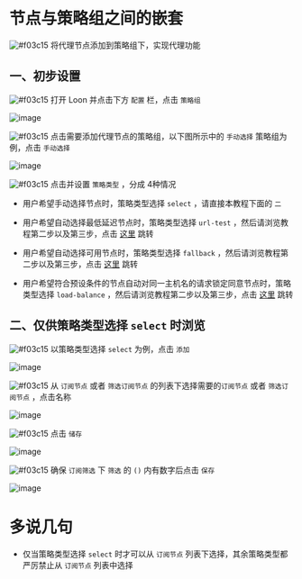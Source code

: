 # 节点与策略组之间的嵌套

![#f03c15](https://placehold.it/15/f03c15/000000?text=+) 将代理节点添加到策略组下，实现代理功能

## 一、初步设置

![#f03c15](https://placehold.it/15/f03c15/000000?text=+) 打开 Loon 并点击下方 `配置` 栏，点击 `策略组`

![image](https://raw.githubusercontent.com/chiupam/tutorial-image/master/Loon/Plus/Proxy_Group.jpg)

![#f03c15](https://placehold.it/15/f03c15/000000?text=+) 点击需要添加代理节点的策略组，以下图所示中的 `手动选择` 策略组为例，点击 `手动选择`

![image](https://raw.githubusercontent.com/chiupam/tutorial-image/master/Loon/Plus/Remote_Proxy_in_Proxy_Group_1.jpg)

![#f03c15](https://placehold.it/15/f03c15/000000?text=+) 点击并设置 `策略类型` ，分成 4种情况 

- 用户希望手动选择节点时，策略类型选择 `select` ，请直接本教程下面的 `二`

- 用户希望自动选择最低延迟节点时，策略类型选择 `url-test` ，然后请浏览教程第二步以及第三步，点击 [这里](https://github.com/chiupam/tutorial/blob/master/Loon/Plus/URL-Test.md) 跳转 

- 用户希望自动选择可用节点时，策略类型选择 `fallback` ，然后请浏览教程第二步以及第三步，点击 [这里](https://github.com/chiupam/tutorial/blob/master/Loon/Plus/Fallback.md) 跳转 

- 用户希望符合预设条件的节点自动对同一主机名的请求锁定同意节点时，策略类型选择 `load-balance` ，然后请浏览教程第二步以及第三步，点击 [这里](https://github.com/chiupam/tutorial/blob/master/Loon/Plus/Fallback.md) 跳转 

## 二、仅供策略类型选择 `select` 时浏览

![#f03c15](https://placehold.it/15/f03c15/000000?text=+) 以策略类型选择 `select` 为例，点击 `添加`

![image](https://raw.githubusercontent.com/chiupam/tutorial-image/master/Loon/Select_1.jpg)

![#f03c15](https://placehold.it/15/f03c15/000000?text=+) 从 `订阅节点` 或者 `筛选订阅节点` 的列表下选择需要的`订阅节点` 或者 `筛选订阅节点` ，点击名称

![image](https://raw.githubusercontent.com/chiupam/tutorial-image/master/Loon/Select_2.jpg)

![#f03c15](https://placehold.it/15/f03c15/000000?text=+) 点击 `储存`

![image](https://raw.githubusercontent.com/chiupam/tutorial-image/master/Loon/Select_3.jpg)

![#f03c15](https://placehold.it/15/f03c15/000000?text=+) 确保 `订阅筛选` 下 `筛选` 的 `()` 内有数字后点击 `保存`

![image](https://raw.githubusercontent.com/chiupam/tutorial-image/master/Loon/Select_4.jpg)

# 多说几句

- 仅当策略类型选择 `select` 时才可以从 `订阅节点` 列表下选择，其余策略类型都严厉禁止从 `订阅节点` 列表中选择


